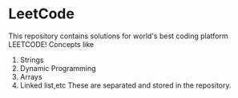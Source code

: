 # LeetCode
This repository contains solutions for world's best coding platform LEETCODE!
Concepts like
1) Strings
2) Dynamic Programming
3) Arrays
4) Linked list,etc
These are separated and stored in the repository.

